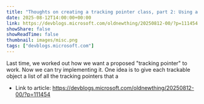 ```yaml
---
title: "Thoughts on creating a tracking pointer class, part 2: Using a <code>std::list</code>"
date: 2025-08-12T14:00:00+00:00
link: https://devblogs.microsoft.com/oldnewthing/20250812-00/?p=111454
showShare: false
showReadTime: false
thumbnail: images/misc.png
tags: ["devblogs.microsoft.com"]
---
```

Last time, we worked out how we want a proposed "tracking pointer" to work. Now we can try implementing it. One idea is to give each trackable object a list of all the tracking pointers that a

- Link to article: https://devblogs.microsoft.com/oldnewthing/20250812-00/?p=111454